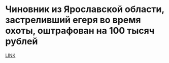 # Чиновник из Ярославской области, застреливший егеря во время охоты, оштрафован на 100 тысяч рублей



[LINK](https://varlamov.ru/2752179.html)